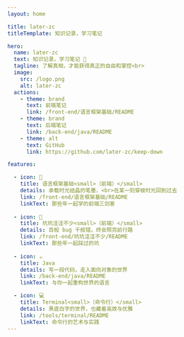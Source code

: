 ```yaml
---
layout: home

title: later-zc
titleTemplate: 知识记录，学习笔记

hero:
  name: later-zc
  text: 知识记录，学习笔记 🌱
  tagline: 了解真相，才能获得真正的自由和掌控<br>
  image: 
    src: /logo.png
    alt: later-zc
  actions:
    - theme: brand
      text: 前端笔记
      link: /front-end/语言框架基础/README
    - theme: brand
      text: 后端笔记
      link: /back-end/java/README
    - theme: alt
      text: GitHub
      link: https://github.com/later-zc/keep-down

features:

  - icon: 📖
    title: 语言框架基础<small>（前端）</small>
    details: 承载时光结晶的笔墨，<br>在某一刻穿梭时光回到过去
    link: /front-end/语言框架基础/README
    linkText: 那些年一起学的前端三剑客
    
  - icon: 🐛
    title: 坑坑洼洼不少<small>（前端）</small>
    details: 百般 bug 千般错，终会照亮前行路
    link: /front-end/坑坑洼洼不少/README
    linkText: 那些年一起踩过的坑
    
  - icon: ☕
    title: Java
    details: 写一段代码，走入面向对象的世界
    link: /back-end/java/README
    linkText: 与你一起重构世界的语言

  - icon: 💻
    title: Terminal<small>（命令行）</small>
    details: 黑底白字的世界，也藏着高效与优雅
    link: /tools/terminal/README
    linkText: 命令行的艺术与实践
---
```

